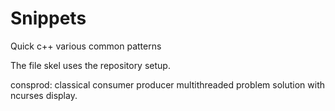 # Snippets
Quick c++ various common patterns

The file skel uses the repository setup.

consprod: classical consumer producer multithreaded problem solution with ncurses display.
